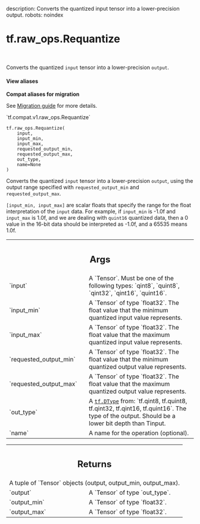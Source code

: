 description: Converts the quantized input tensor into a lower-precision output.
robots: noindex

# tf.raw_ops.Requantize

<!-- Insert buttons and diff -->

<table class="tfo-notebook-buttons tfo-api nocontent" align="left">

</table>



Converts the quantized `input` tensor into a lower-precision `output`.


<section class="expandable">
  <h4 class="showalways">View aliases</h4>
  <p>
<b>Compat aliases for migration</b>
<p>See
<a href="https://www.tensorflow.org/guide/migrate">Migration guide</a> for
more details.</p>
<p>`tf.compat.v1.raw_ops.Requantize`</p>
</p>
</section>

<pre class="devsite-click-to-copy prettyprint lang-py tfo-signature-link">
<code>tf.raw_ops.Requantize(
    input,
    input_min,
    input_max,
    requested_output_min,
    requested_output_max,
    out_type,
    name=None
)
</code></pre>



<!-- Placeholder for "Used in" -->

Converts the quantized `input` tensor into a lower-precision `output`, using the
output range specified with `requested_output_min` and `requested_output_max`.

`[input_min, input_max]` are scalar floats that specify the range for the float
interpretation of the `input` data. For example, if `input_min` is -1.0f and
`input_max` is 1.0f, and we are dealing with `quint16` quantized data, then a 0
value in the 16-bit data should be interpreted as -1.0f, and a 65535 means 1.0f.

<!-- Tabular view -->
 <table class="responsive fixed orange">
<colgroup><col width="214px"><col></colgroup>
<tr><th colspan="2"><h2 class="add-link">Args</h2></th></tr>

<tr>
<td>
`input`<a id="input"></a>
</td>
<td>
A `Tensor`. Must be one of the following types: `qint8`, `quint8`, `qint32`, `qint16`, `quint16`.
</td>
</tr><tr>
<td>
`input_min`<a id="input_min"></a>
</td>
<td>
A `Tensor` of type `float32`.
The float value that the minimum quantized input value represents.
</td>
</tr><tr>
<td>
`input_max`<a id="input_max"></a>
</td>
<td>
A `Tensor` of type `float32`.
The float value that the maximum quantized input value represents.
</td>
</tr><tr>
<td>
`requested_output_min`<a id="requested_output_min"></a>
</td>
<td>
A `Tensor` of type `float32`.
The float value that the minimum quantized output value represents.
</td>
</tr><tr>
<td>
`requested_output_max`<a id="requested_output_max"></a>
</td>
<td>
A `Tensor` of type `float32`.
The float value that the maximum quantized output value represents.
</td>
</tr><tr>
<td>
`out_type`<a id="out_type"></a>
</td>
<td>
A <a href="../../tf/dtypes/DType.md"><code>tf.DType</code></a> from: `tf.qint8, tf.quint8, tf.qint32, tf.qint16, tf.quint16`.
The type of the output. Should be a lower bit depth than Tinput.
</td>
</tr><tr>
<td>
`name`<a id="name"></a>
</td>
<td>
A name for the operation (optional).
</td>
</tr>
</table>



<!-- Tabular view -->
 <table class="responsive fixed orange">
<colgroup><col width="214px"><col></colgroup>
<tr><th colspan="2"><h2 class="add-link">Returns</h2></th></tr>
<tr class="alt">
<td colspan="2">
A tuple of `Tensor` objects (output, output_min, output_max).
</td>
</tr>
<tr>
<td>
`output`<a id="output"></a>
</td>
<td>
A `Tensor` of type `out_type`.
</td>
</tr><tr>
<td>
`output_min`<a id="output_min"></a>
</td>
<td>
A `Tensor` of type `float32`.
</td>
</tr><tr>
<td>
`output_max`<a id="output_max"></a>
</td>
<td>
A `Tensor` of type `float32`.
</td>
</tr>
</table>

